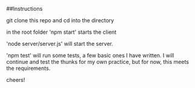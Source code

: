 ##Instructions

git clone this repo and cd into the directory

in the root folder 'npm start' starts the client

'node server/server.js' will start the server.  

'npm test' will run some tests, a few basic ones I have written. I will continue and test the thunks for my own practice, but for now, this meets the requirements. 

cheers!
